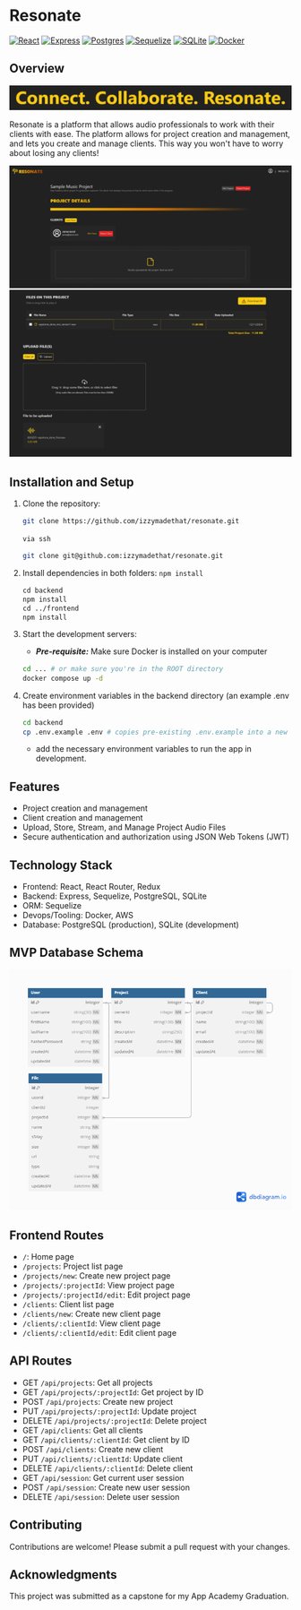 # Resonate

[![React](https://img.shields.io/badge/React-20232A?style=for-the-badge&logo=react&logoColor=61DAFB)](https://reactjs.org/)
[![Express](https://img.shields.io/badge/Express.js-404D59?style=for-the-badge&logo=express&logoColor=white)](https://expressjs.com/)
[![Postgres](https://img.shields.io/badge/PostgreSQL-316192?style=for-the-badge&logo=postgresql&logoColor=white)](https://www.postgresql.org/)
[![Sequelize](https://img.shields.io/badge/Sequelize-52B0E7?style=for-the-badge&logo=sequelize&logoColor=white)](https://sequelize.org/)
[![SQLite](https://img.shields.io/badge/SQLite-07405E?style=for-the-badge&logo=sqlite&logoColor=white)](https://www.sqlite.org/)
[![Docker](https://img.shields.io/badge/Docker-2496ED?style=for-the-badge&logo=docker&logoColor=white)](https://www.docker.com/)

## Overview
[![Resonate Motto](/images/motto.png)](https://resonate-hr8p.onrender.com)

Resonate is a platform that allows audio professionals to work with their clients with ease. The platform allows for project creation and management, and lets you create and manage clients. This way you won't have to worry about losing any clients!

![Resonate Overview Client View](/images/overview-1.png)
![Resonate Overview Projects View](/images/overview-2.png)

## Installation and Setup

1. Clone the repository: 
    ```bash
    git clone https://github.com/izzymadethat/resonate.git
    ```
    `via ssh`
    ```bash
    git clone git@github.com:izzymadethat/resonate.git
    ```
2. Install dependencies in both folders: `npm install`
    ```
    cd backend
    npm install
    cd ../frontend
    npm install
    ```
3. Start the development servers:
    - ***Pre-requisite:*** Make sure Docker is installed on your computer
    ```bash
    cd ... # or make sure you're in the ROOT directory
    docker compose up -d
    ```

4. Create environment variables in the backend directory (an example .env has been provided)
    ```bash
    cd backend
    cp .env.example .env # copies pre-existing .env.example into a new .env file that does NOT get uploaded to Github 
    ```
    - add the necessary environment variables to run the app in development.


## Features

* Project creation and management
* Client creation and management
* Upload, Store, Stream, and Manage Project Audio Files
* Secure authentication and authorization using JSON Web Tokens (JWT)

## Technology Stack

* Frontend: React, React Router, Redux
* Backend: Express, Sequelize, PostgreSQL, SQLite
* ORM: Sequelize
* Devops/Tooling: Docker, AWS
* Database: PostgreSQL (production), SQLite (development)

## MVP Database Schema
![Database Schema](/images/res_schema_0.1.0.png)

## Frontend Routes

* `/`: Home page
* `/projects`: Project list page
* `/projects/new`: Create new project page
* `/projects/:projectId`: View project page
* `/projects/:projectId/edit`: Edit project page
* `/clients`: Client list page
* `/clients/new`: Create new client page
* `/clients/:clientId`: View client page
* `/clients/:clientId/edit`: Edit client page

## API Routes

* GET `/api/projects`: Get all projects
* GET `/api/projects/:projectId`: Get project by ID
* POST `/api/projects`: Create new project
* PUT `/api/projects/:projectId`: Update project
* DELETE `/api/projects/:projectId`: Delete project
* GET `/api/clients`: Get all clients
* GET `/api/clients/:clientId`: Get client by ID
* POST `/api/clients`: Create new client
* PUT `/api/clients/:clientId`: Update client
* DELETE `/api/clients/:clientId`: Delete client
* GET `/api/session`: Get current user session
* POST `/api/session`: Create new user session
* DELETE `/api/session`: Delete user session

## Contributing

Contributions are welcome! Please submit a pull request with your changes.

## Acknowledgments

This project was submitted as a capstone for my App Academy Graduation.